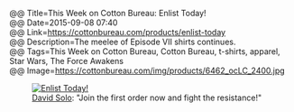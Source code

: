 @@ Title=This Week on Cotton Bureau: Enlist Today!  
@@ Date=2015-09-08 07:40  
@@ Link=https://cottonbureau.com/products/enlist-today  
@@ Description=The meelee of Episode VII shirts continues.  
@@ Tags=This Week on Cotton Bureau, Cotton Bureau, t-shirts, apparel, Star Wars, The Force Awakens  
@@ Image=https://cottonbureau.com/img/products/6462_ocLC_2400.jpg  

<figure>
	<a class="nohover" href="https://cottonbureau.com/products/enlist-today">
		<img src="https://cottonbureau.com/img/products/6462_ocLC_2400.jpg" alt="Enlist Today!">
	</a>
	<figcaption><a href="http://thebatawan.tumblr.com/">David Solo</a>: "Join the first order now and fight the resistance!"</figcaption>
</figure>